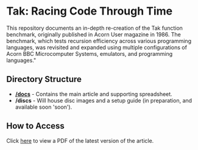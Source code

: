 # Tak: Racing Code Through Time

This repository documents an in-depth re-creation of the Tak function benchmark, originally published in Acorn User magazine in 1986. The benchmark, which tests recursion efficiency across various programming languages, was revisited and expanded using multiple configurations of Acorn BBC Microcomputer Systems, emulators, and programming languages."

## Directory Structure
- [**/docs**](./docs/) - Contains the main article and supporting spreadsheet.
- **/discs** - Will house disc images and a setup guide (in preparation, and available soon 'soon').

## How to Access
Click [here](./docs/Tak_Language_Testing.pdf) to view a PDF of the latest version of the article.
